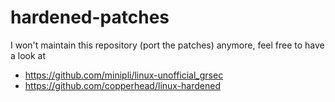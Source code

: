 # hardened-patches

I won't maintain this repository (port the patches) anymore, feel free to have a look at
 - https://github.com/minipli/linux-unofficial_grsec
 - https://github.com/copperhead/linux-hardened
